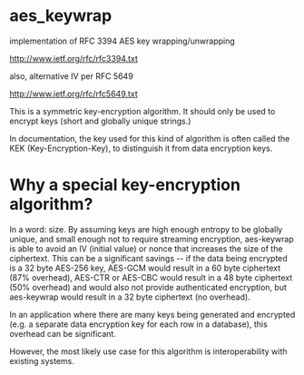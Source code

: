 # aes_keywrap
implementation of RFC 3394 AES key wrapping/unwrapping

http://www.ietf.org/rfc/rfc3394.txt

also, alternative IV per RFC 5649

http://www.ietf.org/rfc/rfc5649.txt

This is a symmetric key-encryption algorithm.  It should only be used
to encrypt keys (short and globally unique strings.)

In documentation, the key used for this kind of algorithm is
often called the KEK (Key-Encryption-Key), to distinguish
it from data encryption keys.

# Why a special key-encryption algorithm?

In a word: size.  By assuming keys are high enough
entropy to be globally unique, and small enough
not to require streaming encryption, aes-keywrap is able to avoid
an IV (initial value) or nonce that increases the size
of the ciphertext.  This can be a significant
savings -- if the data being encrypted is a 32
byte AES-256 key, AES-GCM would result in a
60 byte ciphertext (87% overhead), AES-CTR or AES-CBC would result
in a 48 byte ciphertext (50% overhead) and would also not provide
authenticated encryption, but aes-keywrap
would result in a 32 byte ciphertext (no overhead).

In an application where there are many keys being generated
and encrypted (e.g. a separate data encryption key for
each row in a database), this overhead can be significant.

However, the most likely use case for this algorithm
is interoperability with existing systems.
